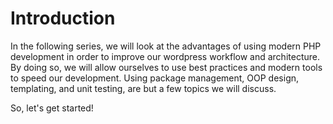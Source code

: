 Introduction
============
In the following series, we will look at the advantages of using modern PHP
development in order to improve our wordpress workflow and architecture. By
doing so, we will allow ourselves to use best practices and modern tools to
speed our development. Using package management, OOP design, templating, and
unit testing, are but a few topics we will discuss.

So, let's get started!
